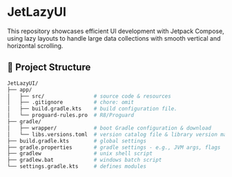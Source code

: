 # JetLazyUI

This repository showcases efficient UI development with Jetpack Compose, using lazy layouts to handle large data collections with smooth vertical and horizontal scrolling.

## 📁 Project Structure

```bash
JetLazyUI/
├── app/
│   ├── src/                # source code & resources
│   ├── .gitignore          # chore: omit
│   ├── build.gradle.kts    # build configuration file.
│   └── proguard-rules.pro  # R8/Proguard
├── gradle/
│   ├── wrapper/            # boot Gradle configuration & download
│   └── libs.versions.toml  # version catalog file & library version management.
├── build.gradle.kts        # global settings
├── gradle.properties       # gradle settings - e.g., JVM args, flags
├── gradlew                 # unix shell script
├── gradlew.bat             # windows batch script
└── settings.gradle.kts     # defines modules
```

